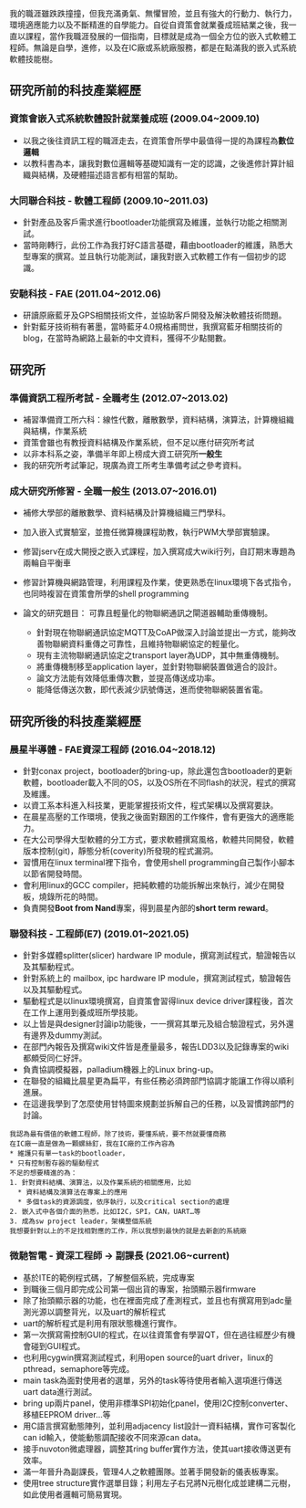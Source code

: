 我的職涯雖跌跌撞撞，但我充滿勇氣、無懼冒險，並且有強大的行動力、執行力，環境適應能力以及不斷精進的自學能力。自從自資策會就業養成班結業之後，我一直以課程，當作我職涯發展的一個指南，目標就是成為一個全方位的嵌入式軟體工程師。無論是自學，進修，以及在IC廠或系統廠服務，都是在點滿我的嵌入式系統軟體技能樹。


## 研究所前的科技產業經歷 
### 資策會嵌入式系統軟體設計就業養成班 (2009.04~2009.10)
 * 以我之後往資訊工程的職涯走去，在資策會所學中最值得一提的為課程為**數位邏輯**
 * 以教科書為本，讓我對數位邏輯等基礎知識有一定的認識，之後進修計算計組織與結構，及硬體描述語言都有相當的幫助。
 
### 大同聯合科技 - 軟體工程師 (2009.10~2011.03)
 * 針對產品及客戶需求進行bootloader功能撰寫及維護，並執行功能之相關測試。
 * 當時剛轉行，此份工作為我打好C語言基礎，藉由bootloader的維護，熟悉大型專案的撰寫。並且執行功能測試，讓我對嵌入式軟體工作有一個初步的認識。

### 安馳科技 - FAE (2011.04~2012.06)
 * 研讀原廠藍牙及GPS相關技術文件，並協助客戶開發及解決軟體技術問題。
 * 針對藍牙技術稍有著墨，當時藍牙4.0規格甫問世，我撰寫藍牙相關技術的blog，在當時為網路上最新的中文資料，獲得不少點閱數。

## 研究所
### 準備資訊工程所考試 - 全職考生 (2012.07~2013.02)
 * 補習準備資工所六科：線性代數，離散數學，資料結構，演算法，計算機組織與結構，作業系統
 * 資策會雖也有教授資料結構及作業系統，但不足以應付研究所考試
 * 以非本科系之姿，準備半年即上榜成大資工研究所**一般生**
 * 我的研究所考試筆記，現廣為資工所考生準備考試之參考資料。
 
### 成大研究所修習 - 全職一般生 (2013.07~2016.01)
 * 補修大學部的離散數學、資料結構及計算機組織三門學科。 
 * 加入嵌入式實驗室，並擔任微算機課程助教，執行PWM大學部實驗課。
 * 修習jserv在成大開授之嵌入式課程，加入撰寫成大wiki行列，自訂期末專題為兩輪自平衡車
 * 修習計算機與網路管理，利用課程及作業，使更熟悉在linux環境下各式指令，也同時複習在資策會所學的shell programming

* 論文的研究題目： 可靠且輕量化的物聯網通訊之閘道器輔助重傳機制。 
  * 針對現在物聯網通訊協定MQTT及CoAP做深入討論並提出一方式，能夠改善物聯網資料重傳之可靠性，且維持物聯網協定的輕量化。 
  * 現有主流物聯網通訊協定之transport layer為UDP，其中無重傳機制。 
  * 將重傳機制移至application layer，並針對物聯網裝置做適合的設計。 
  * 論文方法能有效降低重傳次數，並提高傳送成功率。 
  * 能降低傳送次數，即代表減少訊號傳送，進而使物聯網裝置省電。 
  
## 研究所後的科技產業經歷 
### 晨星半導體 - FAE資深工程師 (2016.04~2018.12)
  * 針對conax project，bootloader的bring-up，除此還包含bootloader的更新軟體，bootloader載入不同的OS，以及OS所在不同flash的狀況，程式的撰寫及維護。
  * 以資工系本科進入科技業，更能掌握技術文件，程式架構以及撰寫要訣。
  * 在晨星高壓的工作環境，使我之後面對艱困的工作條件，會有更強大的適應能力。
  * 在大公司學得大型軟體的分工方式，要求軟體撰寫風格，軟體共同開發，軟體版本控制(git)，靜態分析(coverity)所發現的程式漏洞。
  * 習慣用在linux terminal裡下指令，會使用shell programming自己製作小腳本以節省開發時間。
  * 會利用linux的GCC compiler，把純軟體的功能拆解出來執行，減少在開發板，燒錄所花的時間。
  * 負責開發**Boot from Nand**專案，得到晨星內部的**short term reward**。
  
### 聯發科技 - 工程師(E7) (2019.01~2021.05)
  * 針對多媒體splitter(slicer) hardware IP module，撰寫測試程式，驗證報告以及其驅動程式。
  * 針對系統上的 mailbox, ipc hardware IP module，撰寫測試程式，驗證報告以及其驅動程式。
  * 驅動程式是以linux環境撰寫，自資策會習得linux device driver課程後，首次在工作上運用到養成班所學技能。
  * 以上皆是與designer討論ip功能後，一一撰寫其單元及組合驗證程式，另外還有邊界及dummy測試。
  * 在部門內報告及撰寫wiki文件皆是產量最多，報告LDD3以及記錄專案的wiki都頗受同仁好評。
  * 負責協調模擬器，palladium機器上的Linux bring-up。
  * 在聯發的組織比晨星更為扁平，有些任務必須跨部門協調才能讓工作得以順利進展。
  * 在這邊我學到了怎麼使用甘特圖來規劃並拆解自己的任務，以及習慣跨部門的討論。
 
``` 
我認為最有價值的軟體工程師，除了技術，要懂系統，要不然就要懂商務
在IC廠一直是做為一顆螺絲釘，我在IC廠的工作內容為
* 維護只有單一task的bootloader，
* 只有控制暫存器的驅動程式
不足的想要精進的為：
1. 針對資料結構、演算法，以及作業系統的相關應用，比如
  * 資料結構及演算法在專案上的應用
  * 多個task的資源調度，依序執行，以及critical section的處理
2. 嵌入式中各個介面的熟悉，比如I2C，SPI，CAN，UART…等
3. 成為sw project leader，架構整個系統
我想要針對以上的不足找相對應的工作，所以我想到最快的就是去新創的系統廠
```

### 微馳智電 - 資深工程師 -> 副課長 (2021.06~current)
  * 基於ITE的範例程式碼，了解整個系統，完成專案
  * 到職後三個月即完成公司第一個出貨的專案，抬頭顯示器firmware
  * 除了抬頭顯示器的功能，也在裡面完成了產測程式，並且也有撰寫用到adc量測光源以調整背光，以及uart的解析程式
  * uart的解析程式是利用有限狀態機進行實作。
  * 第一次撰寫需控制GUI的程式，在以往資策會有學習QT，但在過往經歷少有機會碰到GUI程式。
  * 也利用cygwin撰寫測試程式，利用open source的uart driver，linux的pthread，semaphore等完成。
  * main task為面對使用者的選單，另外的task等待使用者輸入選項進行傳送uart data進行測試。
  * bring up兩片panel，使用非標準SPI初始化panel，使用I2C控制converter、移植EEPROM driver…等
  * 用C語言撰寫動態陣列，並利用adjacency list設計一資料結構，實作可客製化can id輸入，使能動態調配接收不同來源can data。
  * 接手nuvoton微處理器，調整其ring buffer實作方法，使其uart接收傳送更有效率。
  * 滿一年晉升為副課長，管理4人之軟體團隊。並著手開發新的儀表板專案。
  * 使用tree structure實作選單目錄；利用左子右兄將N元樹化成並建構二元樹，如此使用者邏輯可簡易實現。

